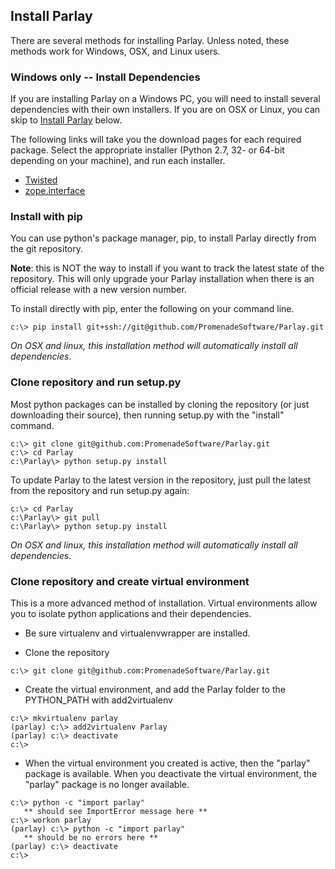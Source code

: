 
## Install Parlay

There are several methods for installing Parlay.  Unless noted, these methods work for Windows, OSX, and Linux users.  

### Windows only -- Install Dependencies

If you are installing Parlay on a Windows PC, you will need to install several dependencies with their own installers.  If you are on OSX or Linux, you can skip to [Install Parlay](#install-parlay) below.  

The following links will take you the download pages for each required package.  Select the appropriate installer (Python 2.7, 32- or 64-bit depending on your machine), and run each installer.  

* [Twisted](https://twistedmatrix.com/trac/wiki/Downloads#Windows)
* [zope.interface](https://pypi.python.org/pypi/zope.interface#download)


### Install with pip

You can use python's package manager, pip, to install Parlay directly from the git repository.  

**Note**: this is NOT the way to install if you want to track the latest state of the repository.  This will only upgrade your Parlay installation when there is an official release with a new version number.  

To install directly with pip, enter the following on your command line.  

```
c:\> pip install git+ssh://git@github.com/PromenadeSoftware/Parlay.git
```

_On OSX and linux, this installation method will automatically install all dependencies_.  


### Clone repository and run setup.py

Most python packages can be installed by cloning the repository (or just downloading their source), then running setup.py with the "install" command.  

```
c:\> git clone git@github.com:PromenadeSoftware/Parlay.git
c:\> cd Parlay
c:\Parlay\> python setup.py install
```

To update Parlay to the latest version in the repository, just pull the latest from the repository and run setup.py again:  
```
c:\> cd Parlay
c:\Parlay\> git pull
c:\Parlay\> python setup.py install
```

_On OSX and linux, this installation method will automatically install all dependencies_.  

### Clone repository and create virtual environment

This is a more advanced method of installation.  Virtual environments allow you to isolate python applications and their dependencies.  

* Be sure virtualenv and virtualenvwrapper are installed.  

* Clone the repository  
```
c:\> git clone git@github.com:PromenadeSoftware/Parlay.git
```

* Create the virtual environment, and add the Parlay folder to the PYTHON_PATH with add2virtualenv  
```
c:\> mkvirtualenv parlay
(parlay) c:\> add2virtualenv Parlay
(parlay) c:\> deactivate
c:\>
```

* When the virtual environment you created is active, then the "parlay" package is available.  When you deactivate the virtual environment, the "parlay" package is no longer available.  
```
c:\> python -c "import parlay"  
   ** should see ImportError message here **
c:\> workon parlay
(parlay) c:\> python -c "import parlay"  
   ** should be no errors here **
(parlay) c:\> deactivate
c:\>
```

